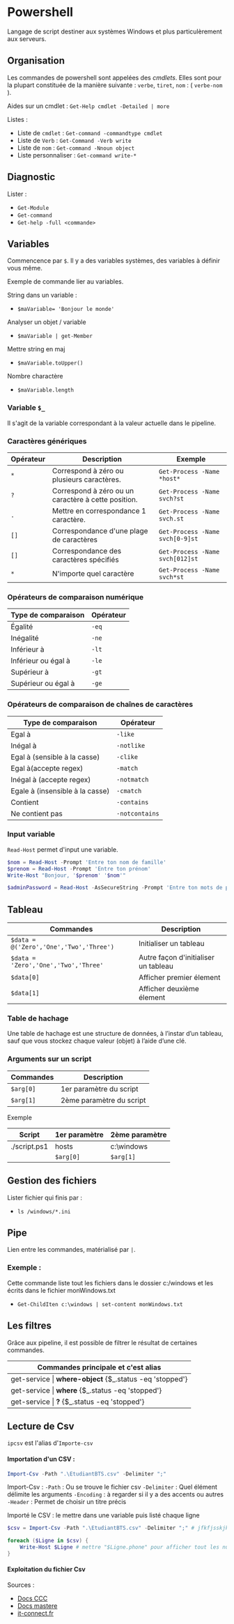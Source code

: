 # Powershell

Langage de script destiner aux systèmes Windows et plus particulèrement aux serveurs.

## Organisation 

Les commandes de powershell sont appelées des *cmdlets*. Elles sont pour la plupart constituée de la manière suivante : `verbe`, `tiret`, `nom` : ( `verbe-nom` ).

Aides sur un cmdlet : `Get-Help cmdlet -Detailed | more`

Listes :

- Liste de `cmdlet` : `Get-command -commandtype cmdlet`
- Liste de `Verb` : `Get-Command -Verb write`
- Liste de `nom` : `Get-command -Nnoun object`
- Liste personnaliser : `Get-command write-*`

## Diagnostic

Lister : 
- `Get-Module`
- `Get-command`
- `Get-help -full <commande>`

## Variables

Commencence par `$`.
Il y a des variables systèmes, des variables à définir vous même.

Exemple de commande lier au variables.

String dans un variable :

- `$maVariable= 'Bonjour le monde'`

Analyser un objet / variable

- `$maVariable | get-Member`

Mettre string en maj

- `$maVariable.toUpper()`

Nombre charactère

- `$maVariable.length`

### Variable `$_`

Il s'agit de la variable correspondant à la valeur actuelle dans le pipeline.

### Caractères génériques

| Opérateur | Description                                         | Exemple                         |
| --------- | --------------------------------------------------- | ------------------------------- |
| `*`       | Correspond à zéro ou plusieurs caractères.          | `Get-Process -Name *host*`      |
| `?`       | Correspond à zéro ou un caractère à cette position. | `Get-Process -Name svch?st`     |
| `.`       | Mettre en correspondance 1 caractère.               | `Get-Process -Name svch.st`     |
| `[]`      | Correspondance d'une plage de caractères            | `Get-Process -Name svch[0-9]st` |
| `[]`      | Correspondance des caractères spécifiés             | `Get-Process -Name svch[012]st` |
| `*`       | N'importe quel caractère                            | `Get-Process -Name svch*st`     |

### Opérateurs de comparaison numérique

| Type de comparaison | Opérateur |
| ------------------- | --------- |
| Égalité             | `-eq`     |
| Inégalité           | `-ne`     |
| Inférieur à         | `-lt`     |
| Inférieur ou égal à | `-le`     |
| Supérieur à         | `-gt`     |
| Supérieur ou égal à | `-ge`     |

### Opérateurs de comparaison de chaînes de caractères

| Type de comparaison             | Opérateur      |
| ------------------------------- | -------------- |
| Egal à                          | `-like`        |
| Inégal à                        | `-notlike`     |
| Egal à (sensible à la casse)    | `-clike`       |
| Egal à(accepte regex)           | `-match`       |
| Inégal à (accepte regex)        | `-notmatch`    |
| Egale à (insensible à la casse) | `-cmatch`      |
| Contient                        | `-contains`    |
| Ne contient pas                 | `-notcontains` |


### Input variable 

`Read-Host`  permet d'input une variable.

```powershell
$nom = Read-Host -Prompt 'Entre ton nom de famille'
$prenom = Read-Host -Prompt 'Entre ton prénom'
Write-Host "Bonjour, '$prenom' '$nom'" 
```


```powershell
$adminPassword = Read-Host -AsSecureString -Prompt 'Entre ton mots de passe administrateur'
```
## Tableau 

| Commandes                               | Description                          |
| --------------------------------------- | ------------------------------------ |
| `$data = @('Zero','One','Two','Three')` | Initialiser un tableau               |
| `$data = 'Zero','One','Two','Three'`    | Autre façon d'initialiser un tableau |
| `$data[0]`                              | Afficher premier élement             |
| `$data[1]`                              | Afficher deuxième élement            |

### Table de hachage

Une table de hachage est une structure de données, à l’instar d’un tableau, sauf que vous stockez chaque valeur (objet) à l’aide d’une clé. 

### Arguments sur un script

| Commandes | Description              |
| --------- | ------------------------ |
| `$arg[0]` | 1er paramètre du script  |
| `$arg[1]` | 2ème paramètre du script |

Exemple

| Script       | 1er paramètre | 2ème paramètre |
| ------------ | ------------- | -------------- |
| ./script.ps1 | hosts         | c:\windows     |
|              | `$arg[0]`     | `$arg[1]`      |


## Gestion des fichiers

Lister fichier qui finis par :

- `ls /windows/*.ini`

## Pipe

Lien entre les commandes, matérialisé par `|`.


### Exemple :

Cette commande liste tout les fichiers dans le dossier c:/windows et les écrits dans le fichier monWindows.txt

- `Get-ChildIten c:\windows | set-content monWindows.txt`

## Les filtres

Grâce aux pipeline, il est possible de filtrer le résultat de certaines commandes.



| Commandes principale et c'est alias                           |
| ------------------------------------------------------------- |
| get-service &#124; **where-object** {$_.status -eq 'stopped'} |
| get-service &#124; **where** {$_.status -eq 'stopped'}        |
| get-service &#124; **?** {$_.status -eq 'stopped'}            |


## Lecture de Csv

`ipcsv` est l'alias d'`Importe-csv`
 
#### Importation d'un CSV :

```powershell
Import-Csv -Path ".\EtudiantBTS.csv" -Delimiter ";"
```

Import-Csv :
`-Path` : Ou se trouve le fichier csv
`-Delimiter` : Quel élément délimite les arguments
`-Encoding` : à regarder si il y a des accents ou autres
`-Header` : Permet de choisir un titre précis

Importé le CSV : le mettre dans une variable puis listé chaque ligne

```powershell
$csv = Import-Csv -Path ".\EtudiantBTS.csv" -Delimiter ";" # jfkfjsskjk

foreach ($Ligne in $csv) {
    Write-Host $Ligne # mettre "$Ligne.phone" pour afficher tout les numéro de téléphone pour chaque ligne du fichier csv
}
```


#### Exploitation du fichier Csv

Sources :

- [Docs CCC](images/Powershell-bts.pdf)
- [Docs mastere](images/Powershell-mastere.pdf)
- [it-connect.fr](https://www.it-connect.fr/comment-lire-le-contenu-dun-fichier-csv-avec-powershell/)